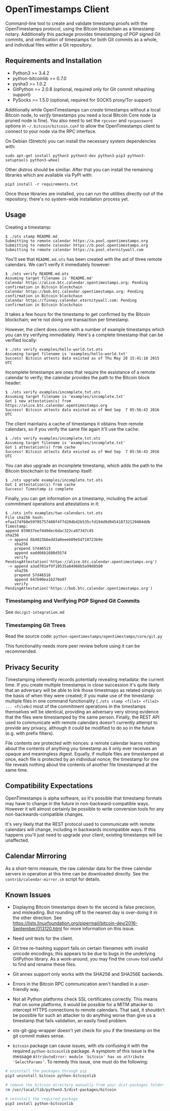 # OpenTimestamps Client

Command-line tool to create and validate timestamp proofs with the
OpenTimestamps protocol, using the Bitcoin blockchain as a timestamp notary.
Additionally this package provides timestamping of PGP signed Git commits, and
verification of timestamps for both Git commits as a whole, and individual
files within a Git repository.


## Requirements and Installation

* Python3 >= 3.4.2
* python-bitcoinlib >= 0.7.0
* pysha3 >= 1.0.2
* GitPython >= 2.0.8 (optional, required only for Git commit rehashing support)
* PySocks >= 1.5.0 (optional, required for SOCK5 proxy/Tor support)

Additionally while OpenTimestamps can *create* timestamps without a local
Bitcoin node, to *verify* timestamps you need a local Bitcoin Core node (a
pruned node is fine). You also need to set the `rpcuser` and `rpcpassword`
options in `~/.bitcoin/bitcoin.conf` to allow the OpenTimestamps client to
connect to your node via the RPC interface.

On Debian (Stretch) you can install the necessary system dependencies with:

    sudo apt-get install python3 python3-dev python3-pip3 python3-setuptools python3-wheel

Other distros should be similiar. After that you can install the remaining libraries which are available via PyPI with:

    pip3 install -r requirements.txt

Once those libraries are installed, you can run the utilities directly out of
the repository; there's no system-wide installation process yet.


## Usage

Creating a timestamp:

    $ ./ots stamp README.md
    Submitting to remote calendar https://a.pool.opentimestamps.org
    Submitting to remote calendar https://b.pool.opentimestamps.org
    Submitting to remote calendar https://a.pool.eternitywall.com

You'll see that `README.md.ots` has been created with the aid of three remote
calendars. We can't verify it immediately however:

    $ ./ots verify README.md.ots
    Assuming target filename is 'README.md'
    Calendar https://alice.btc.calendar.opentimestamps.org: Pending confirmation in Bitcoin blockchain
    Calendar https://bob.btc.calendar.opentimestamps.org: Pending confirmation in Bitcoin blockchain
    Calendar https://finney.calendar.eternitywall.com: Pending confirmation in Bitcoin blockchain

It takes a few hours for the timestamp to get confirmed by the Bitcoin
blockchain; we're not doing one transaction per timestamp.

However, the client does come with a number of example timestamps which you can
try verifying immediately. Here's a complete timestamp that can be verified
locally:

    $ ./ots verify examples/hello-world.txt.ots
    Assuming target filename is 'examples/hello-world.txt'
    Success! Bitcoin attests data existed as of Thu May 28 15:41:18 2015 UTC

Incomplete timestamps are ones that require the assistance of a remote calendar
to verify; the calendar provides the path to the Bitcoin block header:

    $ ./ots verify examples/incomplete.txt.ots
    Assuming target filename is 'examples/incomplete.txt'
    Got 1 new attestation(s) from https://alice.btc.calendar.opentimestamps.org
    Success! Bitcoin attests data existed as of Wed Sep  7 05:56:43 2016 UTC

The client maintains a cache of timestamps it obtains from remote calendars, so
if you verify the same file again it'll use the cache:

    $ ./ots verify examples/incomplete.txt.ots
    Assuming target filename is 'examples/incomplete.txt'
    Got 1 attestation(s) from cache
    Success! Bitcoin attests data existed as of Wed Sep  7 05:56:43 2016 UTC

You can also upgrade an incomplete timestamp, which adds the path to the
Bitcoin blockchain to the timestamp itself:

    $ ./ots upgrade examples/incomplete.txt.ots
    Got 1 attestation(s) from cache
    Success! Timestamp is complete

Finally, you can get information on a timestamp, including the actual
commitment operations and attestations in it:

    $ ./ots info examples/two-calendars.txt.ots
    File sha256 hash: efaa174f68e59705757460f4f7d204bd2b535cfd194d9d945418732129404ddb
    Timestamp:
    append 839037eef449dec6dac322ca97347c45
    sha256
     -> append 6b4023b6edd3a0eeeb09e5d718723b9e
        sha256
        prepend 57d46515
        append eadd66b1688d5574
        verify PendingAttestation('https://alice.btc.calendar.opentimestamps.org')
     -> append a3ad701ef9f10535a84968b5a99d8580
        sha256
        prepend 57d46516
        append 647b90ea1b270a97
        verify PendingAttestation('https://bob.btc.calendar.opentimestamps.org')


### Timestamping and Verifying PGP Signed Git Commits

See `doc/git-integration.md`


### Timestamping Git Trees

Read the source code: `python-opentimestamps/opentimestamps/core/git.py`

This functionality needs more peer review before using it can be recommended.


## Privacy Security

Timestamping inherently records potentially revealing metadata: the current
time. If you create multiple timestamps in close succession it's quite likely
that an adversary will be able to link those timestmaps as related simply on
the basis of when they were created; if you make use of the timestamp multiple
files in one command functionality (`./ots stamp <file1> <file2> ... <fileN>`)
most of the commitment operations in the timestamps themselves will be
identical, providing an adversary very strong evidence that the files were
timestamped by the same person. Finally, the REST API used to communicate with
remote calendars doesn't currently attempt to provide any privacy, although it
could be modified to do so in the future (e.g. with prefix filters).

File contents *are* protected with nonces: a remote calendar learns nothing
about the contents of anything you timestamp as it only ever receives an opaque
and meaningless digest. Equally, if multiple files are timestamped at once,
each file is protected by an individual nonce; the timestamp for one file
reveals nothing about the contents of another file timestamped at the same
time.


## Compatibility Expectations

OpenTimestamps is alpha software, so it's possible that timestamp formats may
have to change in the future in non-backward-compatible ways. However it will
almost certainly be possible to write conversion tools for any
non-backwards-compatible changes.

It's very likely that the REST protocol used to communicate with remote
calendars will change, including in backwards incompatible ways. If this
happens you'll just need to upgrade your client; existing timestamps will be
unaffected.


## Calendar Mirroring

As a short-term measure, the raw calendar data for the three calendar servers
in operation at this time can be downloaded directly. See
the `contrib/calendar-mirror.sh` script for details.


## Known Issues

* Displaying Bitcoin timestamps down to the second is false precision, and
  misleading. But rounding off to the nearest day is over-doing it in the other
  direction. See https://lists.linuxfoundation.org/pipermail/bitcoin-dev/2016-September/013120.html
  for more information on this issue.

* Need unit tests for the client.

* Git tree re-hashing support fails on certain filenames with invalid unicode
  encodings; this appears to be due to bugs in the underlying GitPython
  library. As a work-around, you may find the `convmv` tool useful to find and
  rename these files.

* Git annex support only works with the SHA256 and SHA256E backends.

* Errors in the Bitcoin RPC communication aren't handled in a user-friendly
  way.

* Not all Python platforms check SSL certificates correctly. This means that on
  some platforms, it would be possible for a MITM attacker to intercept HTTPS
  connections to remote calendars. That said, it shouldn't be possible for such
  an attacker to do anything worse than give us a timestamp that fails
  validation, an easily fixed problem.

* ots-git-gpg-wrapper doesn't yet check for you if the timestamp on the git commit
  makes sense.

* `bitcoin` package can cause issues, with ots confusing it with the
  required `python-bitcoinlib` package. A symptom of this issue is the
  message `AttributeError: module 'bitcoin' has no attribute
  'SelectParams'`. To remedy this issue, one must do the following:

```bash
# uninstall the packages through pip
pip3 uninstall bitcoin python-bitcoinlib

# remove the bitcoin directory manually from your dist-packages folder
rm /usr/local/lib/python3.5/dist-packages/bitcoin

# reinstall the required package
pip3 install python-bitcoinlib
```

